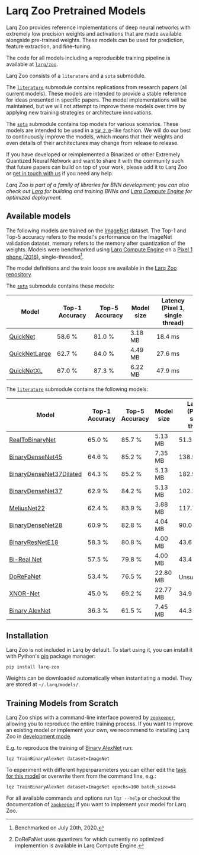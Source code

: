 # Larq Zoo Pretrained Models

Larq Zoo provides reference implementations of deep neural networks with extremely low precision weights and activations that are made available alongside pre-trained weights.
These models can be used for prediction, feature extraction, and fine-tuning.

The code for all models including a reproducible training pipeline is available at [`larq/zoo`](https://github.com/larq/zoo).

Larq Zoo consists of a `literature` and a `sota` submodule.

The [`literature`](/zoo/api/literature/) submodule contains replications from research papers (all current models).
These models are intended to provide a stable reference for ideas presented in specific papers.
The model implementations will be maintained, but we will not attempt to improve these models over time by applying new training strategies or architecture innovations.

The [`sota`](/zoo/api/sota/) submodule contains top models for various scenarios. These models are intended to be used in a [`SW 2.0`](https://medium.com/@karpathy/software-2-0-a64152b37c35)-like fashion.
We will do our best to continuously improve the models, which means that their weights and even details of their architectures may change from release to release.

If you have developed or reimplemented a Binarized or other Extremely Quantized Neural Network and want to share it with the community such that future papers can build on top of your work, please add it to Larq Zoo or [get in touch with us](https://spectrum.chat/larq/) if you need any help.

_Larq Zoo is part of a family of libraries for BNN development; you can also check out [Larq](https://docs.larq.dev/) for building and training BNNs and [Larq Compute Engine](/compute-engine/) for optimized deployment._

## Available models

The following models are trained on the [ImageNet](http://image-net.org/) dataset.
The Top-1 and Top-5 accuracy refers to the model's performance on the ImageNet validation dataset, memory refers to the memory after quantization of the weights.
Models were benchmarked using [Larq Compute Engine](/compute-engine/) on a [Pixel 1 phone (2016)](https://support.google.com/pixelphone/answer/7158570?hl=en-GB), single-threaded[^1].

The model definitions and the train loops are available in the [Larq Zoo repository](https://github.com/larq/zoo).

The [`sota`](/zoo/api/sota/) submodule contains these models:

| Model                                         | Top-1 Accuracy | Top-5 Accuracy  | Model size | Latency (Pixel 1, single thread) |
| --------------------------------------------- | -------------- | --------------  | ---------- | -------------------------------- |
| [QuickNet](/zoo/api/sota/#quicknet)           | 58.6 %         | 81.0 %          |  3.18 MB   | 18.4 ms                          |
| [QuickNetLarge](/zoo/api/sota/#quicknetlarge) | 62.7 %         | 84.0 %          |  4.49 MB   | 27.6 ms                          |
| [QuickNetXL](/zoo/api/sota/#quicknetxl)       | 67.0 %         | 87.3 %          |  6.22 MB   | 47.9 ms                          |

The [`literature`](/zoo/api/literature/) submodule contains the following models:

| Model                                                                   | Top-1 Accuracy | Top-5 Accuracy | Model size | Latency (Pixel 1, single thread) |
| ----------------------------------------------------------------------- | -------------- | -------------- | ---------- | -------------------------------- |
| [RealToBinaryNet](/zoo/api/literature/#realtobinarynet)                 | 65.0 %         | 85.7 %         | 5.13 MB    | 51.3 ms                          |
| [BinaryDenseNet45](/zoo/api/literature/#binarydensenet45)               | 64.6 %         | 85.2 %         | 7.35 MB    | 138.5 ms                         |
| [BinaryDenseNet37Dilated](/zoo/api/literature/#binarydensenet37dilated) | 64.3 %         | 85.2 %         | 5.13 MB    | 182.9 ms                         |
| [BinaryDenseNet37](/zoo/api/literature/#binarydensenet37)               | 62.9 %         | 84.2 %         | 5.13 MB    | 102.2 ms                         |
| [MeliusNet22](/zoo/api/literature/#meliusnet22)                         | 62.4 %         | 83.9 %         | 3.88 MB    | 117.7 ms                         |
| [BinaryDenseNet28](/zoo/api/literature/#binarydensenet28)               | 60.9 %         | 82.8 %         | 4.04 MB    | 90.0 ms                          |
| [BinaryResNetE18](/zoo/api/literature/#binaryresnete18)                 | 58.3 %         | 80.8 %         | 4.00 MB    | 43.6 ms                          |
| [Bi-Real Net](/zoo/api/literature/#birealnet)                           | 57.5 %         | 79.8 %         | 4.00 MB    | 43.4 ms                          |
| [DoReFaNet](/zoo/api/literature/#dorefanet)                             | 53.4 %         | 76.5 %         | 22.80 MB   | Unsupported[^2]                  |
| [XNOR-Net](/zoo/api/literature/#xnornet)                                | 45.0 %         | 69.2 %         | 22.77 MB   | 34.9 ms                          |
| [Binary AlexNet](/zoo/api/literature/#binaryalexnet)                    | 36.3 %         | 61.5 %         | 7.45 MB    | 44.3 ms                          |

[^1]: Benchmarked on July 20th, 2020.
[^2]: DoReFaNet uses quantizers for which currently no optimized implemention is available in Larq Compute Engine.


## Installation

Larq Zoo is not included in Larq by default. To start using it, you can install it with Python's [pip](https://pip.pypa.io/en/stable/) package manager:

```shell
pip install larq-zoo
```

Weights can be downloaded automatically when instantiating a model. They are stored at `~/.larq/models/`.

## Training Models from Scratch

Larq Zoo ships with a command-line interface powered by [`zookeeper`](https://github.com/larq/zookeeper/), allowing you to reproduce the entire training process. If you want to improve an existing model or implement your own, we recommend to installing Larq Zoo in [development mode](https://github.com/larq/zoo/blob/master/CONTRIBUTING.md#project-setup).

E.g. to reproduce the training of [Binary AlexNet](/zoo/api/literature/#binaryalexnet) run:

```shell
lqz TrainBinaryAlexNet dataset=ImageNet
```

To experiment with different hyperparameters you can either edit the [task for this model](https://github.com/larq/zoo/blob/v1.0.b2/larq_zoo/experiments.py#L22) or overwrite them from the command line, e.g.:

```shell
lqz TrainBinaryAlexNet dataset=ImageNet epochs=100 batch_size=64
```

For all available commands and options run `lqz --help` or checkout the documentation of [`zookeeper`](https://github.com/larq/zookeeper/) if you want to implement your model for Larq Zoo.
